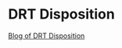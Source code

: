 # DRT Disposition  
[Blog of DRT Disposition](https://drtpb.notion.site/DRT-Disposition-56ba5ba8fd2c4c259ca926407cf8bd20?pvs=4)
